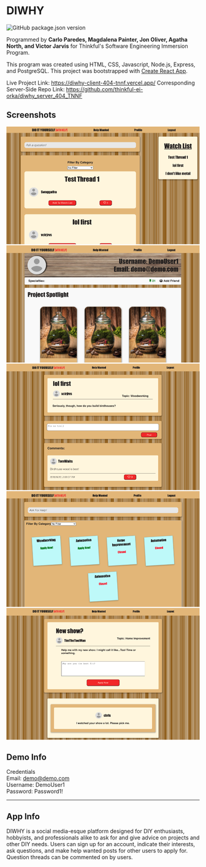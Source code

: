 # DIWHY

![GitHub package.json version](https://img.shields.io/github/package-json/v/thinkful-ei-orka/diwhy_client_404_TNNF?style=plastic)

Programmed by **Carlo Paredes, Magdalena Painter, Jon Oliver, Agatha North, and Victor Jarvis** for Thinkful's Software Engineering Immersion Program.

This program was created using HTML, CSS, Javascript, Node.js, Express, and PostgreSQL.
This project was bootstrapped with [Create React App](https://github.com/facebook/create-react-app).

Live Project Link: <https://diwhy-client-404-tnnf.vercel.app/>
Corresponding Server-Side Repo Link: <https://github.com/thinkful-ei-orka/diwhy_server_404_TNNF>

## Screenshots

![Screenshot 1](./src/image-assets/DIWHYDashSS.png)
![Screenshot 2](./src/image-assets/DIWHYProfileSS.png)
![Screenshot 3](./src/image-assets/DIWHYThreadSS.png)
![Screenshot 4](./src/image-assets/DIWHYWantedSS.png)
![Screenshot 5](./src/image-assets/DIWHYWantedThreadSS.png)

## Demo Info

Credentials<br/>
Email: demo@demo.com<br/>
Username: DemoUser1<br/>
Password: Password1!

---

## App Info

DIWHY is a social media-esque platform designed for DIY enthusiasts, hobbyists, and professionals alike to ask for and give advice on projects and other DIY needs. Users can sign up for an account, indicate their interests, ask questions, and make help wanted posts for other users to apply for. Question threads can be commented on by users.
